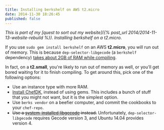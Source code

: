 ```yaml
---
title: Installing berkshelf on AWS t2.micro
date: 2014-11-30 18:26:45
published: false
---
```


*This is part of my [quest to sort out my website]({% post_url 2014/2014-11-13-website-rebuild %}).
Installing berkshelf on a t2.micro.*

If you use `sudo gem install berkshelf` on an AWS **t2.micro**, you will run
out of memory. This is because `dep-selector-libgecode` (a `berkshelf`
dependency) [takes about 2GB of RAM while
compiling](https://github.com/opscode/dep-selector-libgecode#requirements).

In fact, on a **t2.small**, you're likely to run out of memory as well, or
you'll get bored waiting for it to finish compiling. To get around this, pick
one of the following options:

* Use an instance type with more RAM.
* [Install ChefDK](http://downloads.getchef.com/chef-dk/), instead of using
  gems. This includes a bunch of stuff that you might not want, but it is the
  simplest option.
* Use `berks vendor` on a beefier computer, and commit the cookbooks to your
  `chef-repo`.
* <del>Use a [system-installed
  libgecode](https://github.com/opscode/dep-selector-libgecode#using-a-system-gecode-instead)
  instead.</del> Unfortunately, `dep-selector-libgecode` requires Gecode
  version 3, and Ubuntu 14.04 provides version 4.
